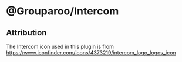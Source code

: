 # @Grouparoo/Intercom

## Attribution

The Intercom icon used in this plugin is from https://www.iconfinder.com/icons/4373219/intercom_logo_logos_icon
